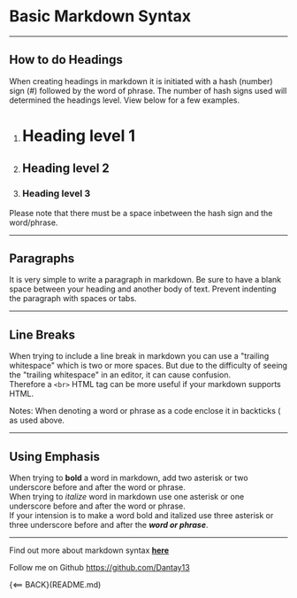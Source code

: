 # Basic Markdown Syntax

*******

## How to do Headings

When creating headings in markdown it is initiated with a hash (number) sign (#) followed by the word of phrase. The number of hash signs used will determined the headings level. View below for a few examples.

1. # Heading level 1
2. ## Heading level 2
3. ### Heading level 3 

Please note that there must be a space inbetween the hash sign and the word/phrase.

********

## Paragraphs 

It is very simple to write a paragraph in markdown. Be sure to have a blank space between your heading and another body of text. Prevent indenting the paragraph with spaces or tabs. 

********

## Line Breaks

When trying to include a line break in markdown you can use a "trailing whitespace" which is two or more spaces. But due to the difficulty of seeing the "trailing whitespace" in an editor, it can cause confusion. 
<br> Therefore a `<br>` HTML tag can be more useful if your markdown supports HTML.

Notes: When denoting a word or phrase as a code enclose it in backticks ( as used above.

********

## Using Emphasis

When trying to **bold** a word in markdown, add two asterisk or two underscore before and after the word or phrase. 
<br> When trying to _italize_ word in markdown use one asterisk or one underscore before and after the word or phrase.
<br> If your intension is to make a word bold and italized use three asterisk or three underscore before and after the ___word or phrase___.

********

Find out more about markdown syntax **[here](https://www.markdownguide.org/basic-syntax/ "Enjoy learning")**

Follow me on Github <https://github.com/Dantay13>

{<== BACK}(README.md)